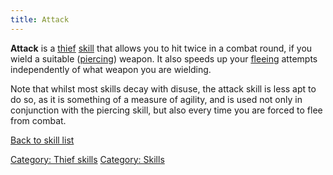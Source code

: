 ```yaml
---
title: Attack
---
```


**Attack** is a [thief](thief "wikilink") [skill](skill "wikilink") that
allows you to hit twice in a combat round, if you wield a suitable
([piercing](piercing "wikilink")) weapon. It also speeds up your
[fleeing](flee "wikilink") attempts independently of what weapon you are
wielding.

Note that whilst most skills decay with disuse, the attack skill is less
apt to do so, as it is something of a measure of agility, and is used
not only in conjunction with the piercing skill, but also every time you
are forced to flee from combat.

[Back to skill list](Skill "wikilink")

[Category: Thief skills](Category:_Thief_skills "wikilink") [Category:
Skills](Category:_Skills "wikilink")